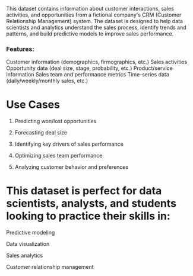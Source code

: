 This dataset contains information about customer interactions, sales activities, and opportunities from a fictional company's CRM (Customer Relationship Management) system. The dataset is designed to help data scientists and analytics understand the sales process, identify trends and patterns, and build predictive models to improve sales performance.

### Features:

Customer information (demographics, firmographics, etc.)
Sales activities
Opportunity data (deal size, stage, probability, etc.)
Product/service information
Sales team and performance metrics
Time-series data (daily/weekly/monthly sales, etc.)

# Use Cases

1. Predicting won/lost opportunities

2. Forecasting deal size

3. Identifying key drivers of sales performance

4. Optimizing sales team performance

5. Analyzing customer behavior and preferences

# This dataset is perfect for data scientists, analysts, and students looking to practice their skills in:

Predictive modeling

Data visualization

Sales analytics

Customer relationship management
